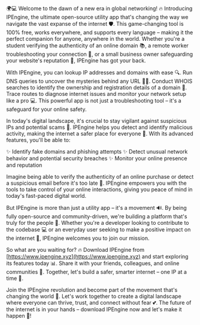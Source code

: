 🌍💻 Welcome to the dawn of a new era in global networking! 🔥 Introducing IPEngine, the ultimate open-source utility app that's changing the way we navigate the vast expanse of the internet 🛡️. This game-changing tool is 100% free, works everywhere, and supports every language – making it the perfect companion for anyone, anywhere in the world. Whether you're a student verifying the authenticity of an online domain 📚, a remote worker troubleshooting your connection 🏢, or a small business owner safeguarding your website's reputation 💼, IPEngine has got your back.

With IPEngine, you can lookup IP addresses and domains with ease 🔍. Run DNS queries to uncover the mysteries behind any URL 🕵️‍♀️. Conduct WHOIS searches to identify the ownership and registration details of a domain 👀. Trace routes to diagnose internet issues and monitor your network setup like a pro 💻. This powerful app is not just a troubleshooting tool – it's a safeguard for your online safety.

In today's digital landscape, it's crucial to stay vigilant against suspicious IPs and potential scams 🔴. IPEngine helps you detect and identify malicious activity, making the internet a safer place for everyone 🌟. With its advanced features, you'll be able to:

✨ Identify fake domains and phishing attempts
✨ Detect unusual network behavior and potential security breaches
✨ Monitor your online presence and reputation

Imagine being able to verify the authenticity of an online purchase or detect a suspicious email before it's too late 💸. IPEngine empowers you with the tools to take control of your online interactions, giving you peace of mind in today's fast-paced digital world.

But IPEngine is more than just a utility app – it's a movement 🔊. By being fully open-source and community-driven, we're building a platform that's truly for the people 🌈. Whether you're a developer looking to contribute to the codebase 💻 or an everyday user seeking to make a positive impact on the internet 👥, IPEngine welcomes you to join our mission.

So what are you waiting for? 🔥 Download IPEngine from [https://www.ipengine.xyz](https://www.ipengine.xyz) and start exploring its features today 📊. Share it with your friends, colleagues, and online communities 🤝. Together, let's build a safer, smarter internet – one IP at a time 💪.

Join the IPEngine revolution and become part of the movement that's changing the world 🔮. Let's work together to create a digital landscape where everyone can thrive, trust, and connect without fear 💕. The future of the internet is in your hands – download IPEngine now and let's make it happen 🚀!